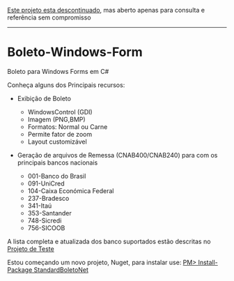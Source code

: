 
[Este projeto esta descontinuado](https://github.com/impactro/Boleto-Test/wiki), mas aberto apenas para consulta e referência sem compromisso

-----

# Boleto-Windows-Form

Boleto para Windows Forms em C#

Conheça alguns dos Principais recursos:
* Exibição de Boleto
	* WindowsControl (GDI)
	* Imagem (PNG,BMP)
	* Formatos: Normal ou Carne
	* Permite fator de zoom
	* Layout customizável

* Geração de arquivos de Remessa (CNAB400/CNAB240) para com os principais bancos nacionais
	* 001-Banco do Brasil
    * 091-UniCred
    * 104-Caixa Económica Federal
    * 237-Bradesco
    * 341-Itaú
    * 353-Santander
    * 748-Sicredi
    * 756-SICOOB

A lista completa e atualizada dos banco suportados estão descritas no [Projeto de Teste](https://github.com/impactro/Boleto-Test)

Estou começando um novo projeto, Nuget, para instalar use:
[PM> Install-Package StandardBoletoNet](https://www.nuget.org/packages/StandardBoletoNet)
